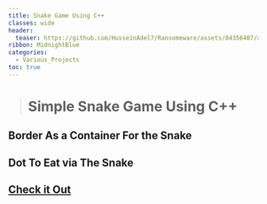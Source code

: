 ```yaml
---
title: Snake Game Using C++
classes: wide
header:
  teaser: https://github.com/HusseinAdel7/Ransomeware/assets/84356407/a91fc82c-a466-4772-abf8-3fa23f517057
ribbon: MidnightBlue
categories:
  - Various_Projects
toc: true
---
```



> # Simple Snake Game Using C++
> 
 ## Border As a Container For the Snake
 ## Dot To Eat via The Snake 
 
 
## [Check it Out ](https://github.com/HusseinAdel7/Projects-and-Games-In-CPP/tree/main/Snake%20Game/Snake)

